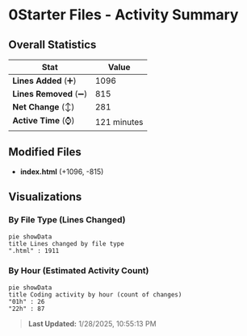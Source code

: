 # 0Starter Files - Activity Summary 

## Overall Statistics

| Stat                   | Value                                                             |
| ---------------------- | ----------------------------------------------------------------- |
| **Lines Added** (➕)   | 1096                                          |
| **Lines Removed** (➖) | 815                                        |
| **Net Change** (↕)    | 281                |
| **Active Time** (⌚)   | 121 minutes |


## Modified Files
- **index.html** (+1096, -815)

## Visualizations

### By File Type (Lines Changed)

```mermaid
pie showData
title Lines changed by file type
".html" : 1911
```

### By Hour (Estimated Activity Count)

```mermaid
pie showData
title Coding activity by hour (count of changes)
"01h" : 26
"22h" : 87
```


> **Last Updated:** 1/28/2025, 10:55:13 PM